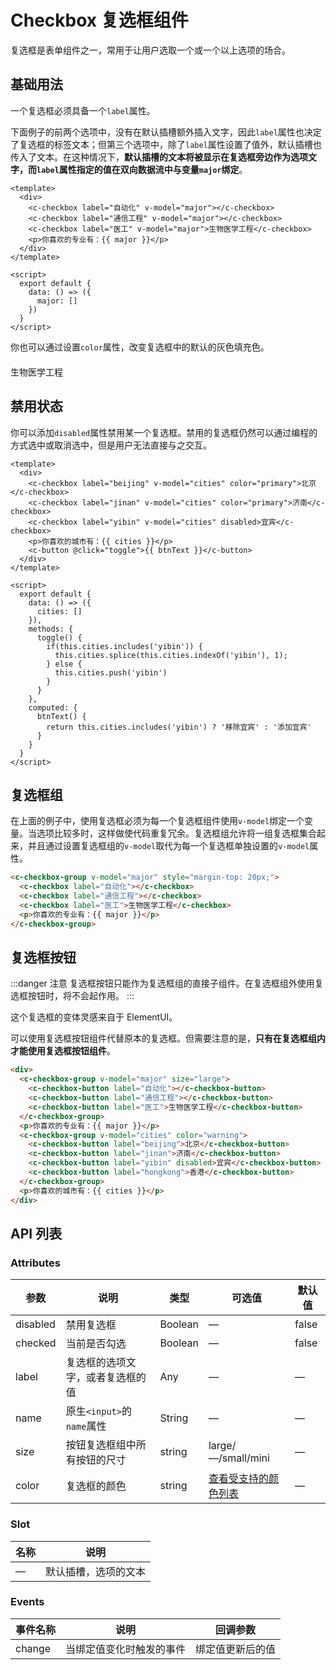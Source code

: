 # Checkbox 复选框组件

复选框是表单组件之一，常用于让用户选取一个或一个以上选项的场合。

## 基础用法

一个复选框必须具备一个`label`属性。

下面例子的前两个选项中，没有在默认插槽额外插入文字，因此`label`属性也决定了复选框的标签文本；但第三个选项中，除了`label`属性设置了值外，默认插槽也传入了文本。在这种情况下，**默认插槽的文本将被显示在复选框旁边作为选项文字，而`label`属性指定的值在双向数据流中与变量`major`绑定**。

<template>
  <div style="margin-top: 20px;">
    <c-checkbox label="自动化" v-model="major"></c-checkbox>
    <c-checkbox label="通信工程" v-model="major"></c-checkbox>
    <c-checkbox label="医工" v-model="major">生物医学工程</c-checkbox>
    <p>你喜欢的专业有：{{ major }}</p>
  </div>
</template>

```vue
<template>
  <div>
    <c-checkbox label="自动化" v-model="major"></c-checkbox>
    <c-checkbox label="通信工程" v-model="major"></c-checkbox>
    <c-checkbox label="医工" v-model="major">生物医学工程</c-checkbox>
    <p>你喜欢的专业有：{{ major }}</p>
  </div>
</template>

<script>
  export default {
    data: () => ({
      major: []
    })
  }
</script>
```

你也可以通过设置`color`属性，改变复选框中的默认的灰色填充色。

<div style="margin-top: 20px;">
  <c-checkbox label="自动化" v-model="major" color="primary"></c-checkbox>
  <c-checkbox label="通信工程" v-model="major" color="info"></c-checkbox>
  <c-checkbox label="医工" v-model="major" color="danger">生物医学工程</c-checkbox>
</div>

## 禁用状态

你可以添加`disabled`属性禁用某一个复选框。禁用的复选框仍然可以通过编程的方式选中或取消选中，但是用户无法直接与之交互。

<template>
  <div style="margin-top: 20px;">
    <c-checkbox label="beijing" v-model="cities" color="primary">北京</c-checkbox>
    <c-checkbox label="jinan" v-model="cities" color="primary">济南</c-checkbox>
    <c-checkbox label="yibin" v-model="cities" disabled>宜宾</c-checkbox>
    <p>你喜欢的城市有：{{ cities }}</p>
    <c-button @click="toggle">{{ btnText }}</c-button>
  </div>
</template>

```vue
<template>
  <div>
    <c-checkbox label="beijing" v-model="cities" color="primary">北京</c-checkbox>
    <c-checkbox label="jinan" v-model="cities" color="primary">济南</c-checkbox>
    <c-checkbox label="yibin" v-model="cities" disabled>宜宾</c-checkbox>
    <p>你喜欢的城市有：{{ cities }}</p>
    <c-button @click="toggle">{{ btnText }}</c-button>
  </div>
</template>

<script>
  export default {
    data: () => ({
      cities: []
    }),
    methods: {
      toggle() {
        if(this.cities.includes('yibin')) {
          this.cities.splice(this.cities.indexOf('yibin'), 1);
        } else {
          this.cities.push('yibin')
        }
      }
    },
    computed: {
      btnText() {
        return this.cities.includes('yibin') ? '移除宜宾' : '添加宜宾'
      }
    }
  }
</script>
```

## 复选框组

在上面的例子中，使用复选框必须为每一个复选框组件使用`v-model`绑定一个变量。当选项比较多时，这样做使代码重复冗余。复选框组允许将一组复选框集合起来，并且通过设置复选框组的`v-model`取代为每一个复选框单独设置的`v-model`属性。

<template>
  <c-checkbox-group v-model="major" style="margin-top: 20px;">
    <c-checkbox label="自动化"></c-checkbox>
    <c-checkbox label="通信工程"></c-checkbox>
    <c-checkbox label="医工">生物医学工程</c-checkbox>
    <p>你喜欢的专业有：{{ major }}</p>
  </c-checkbox-group>
</template>

```html
<c-checkbox-group v-model="major" style="margin-top: 20px;">
  <c-checkbox label="自动化"></c-checkbox>
  <c-checkbox label="通信工程"></c-checkbox>
  <c-checkbox label="医工">生物医学工程</c-checkbox>
  <p>你喜欢的专业有：{{ major }}</p>
</c-checkbox-group>
```

## 复选框按钮

:::danger 注意
复选框按钮只能作为复选框组的直接子组件。在复选框组外使用复选框按钮时，将不会起作用。
:::

这个复选框的变体灵感来自于 ElementUI。

可以使用复选框按钮组件代替原本的复选框。但需要注意的是，**只有在复选框组内才能使用复选框按钮组件**。

<template>
  <div style="margin-top: 20px;">
    <c-checkbox-group v-model="major" size="large">
      <c-checkbox-button label="自动化"></c-checkbox-button>
      <c-checkbox-button style="margin-left: -5px"label="通信工程"></c-checkbox-button>
      <c-checkbox-button style="margin-left: -5px" label="医工">生物医学工程</c-checkbox-button>
    </c-checkbox-group>
    <p>你喜欢的专业有：{{ major }}</p>
    <c-checkbox-group v-model="cities" color="warning">
      <c-checkbox-button label="beijing">北京</c-checkbox-button>
      <c-checkbox-button style="margin-left: -5px" label="jinan">济南</c-checkbox-button>
      <c-checkbox-button style="margin-left: -5px" label="yibin" disabled>宜宾</c-checkbox-button>
      <c-checkbox-button style="margin-left: -6px" label="hongkong">香港</c-checkbox-button>
    </c-checkbox-group>
    <p>你喜欢的城市有：{{ cities }}</p>
  </div>
</template>

```html
<div>
  <c-checkbox-group v-model="major" size="large">
    <c-checkbox-button label="自动化"></c-checkbox-button>
    <c-checkbox-button label="通信工程"></c-checkbox-button>
    <c-checkbox-button label="医工">生物医学工程</c-checkbox-button>
  </c-checkbox-group>
  <p>你喜欢的专业有：{{ major }}</p>
  <c-checkbox-group v-model="cities" color="warning">
    <c-checkbox-button label="beijing">北京</c-checkbox-button>
    <c-checkbox-button label="jinan">济南</c-checkbox-button>
    <c-checkbox-button label="yibin" disabled>宜宾</c-checkbox-button>
    <c-checkbox-button label="hongkong">香港</c-checkbox-button>
  </c-checkbox-group>
  <p>你喜欢的城市有：{{ cities }}</p>
</div>
```

## API 列表

### Attributes
| 参数      | 说明          | 类型      | 可选值                           | 默认值  |
|---------- |-------------- |---------- |-------------------------------- |-------- |
| disabled | 禁用复选框 | Boolean | — | false |
| checked | 当前是否勾选 | Boolean | — | false |
| label | 复选框的选项文字，或者复选框的值 | Any | — | — |
| name | 原生`<input>`的`name`属性 | String | — | — |
| size | 按钮复选框组中所有按钮的尺寸 | string | large/—/small/mini | — |
| color | 复选框的颜色 | string | [查看受支持的颜色列表](color.md) | — |

### Slot

| 名称 | 说明                |
|------|--------------------|
| — | 默认插槽，选项的文本 |

### Events
| 事件名称 | 说明 | 回调参数 |
|---------- |-------- |---------- |
| change | 当绑定值变化时触发的事件 | 绑定值更新后的值 |


<script>
  export default {
    data: () => ({
      major: [],
      cities: [],
    }),
    methods: {
      toggle() {
        if(this.cities.includes('yibin')) {
          this.cities.splice(this.cities.indexOf('yibin'), 1);
        } else {
          this.cities.push('yibin')
        }
      }
    },
    computed: {
      btnText() {
        return this.cities.includes('yibin') ? '移除宜宾' : '添加宜宾'
      }
    }
  }
</script>